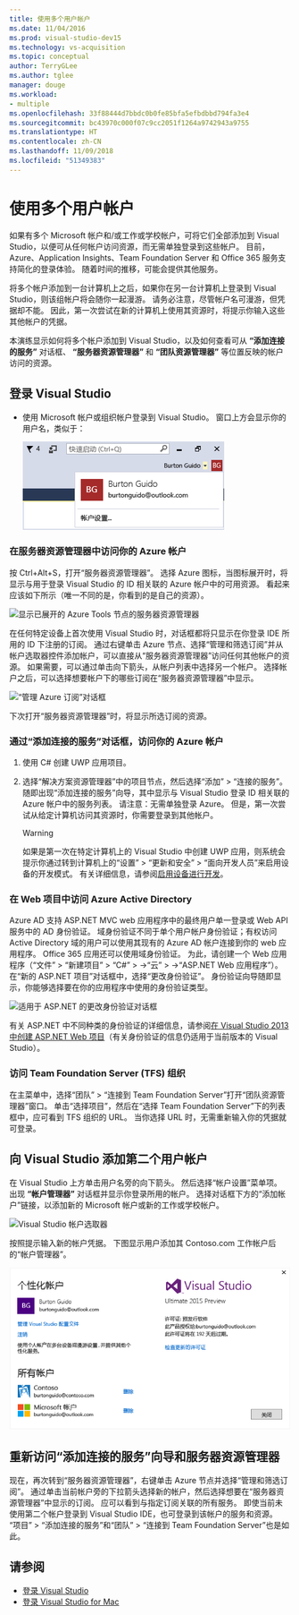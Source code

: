 ```yaml
---
title: 使用多个用户帐户
ms.date: 11/04/2016
ms.prod: visual-studio-dev15
ms.technology: vs-acquisition
ms.topic: conceptual
author: TerryGLee
ms.author: tglee
manager: douge
ms.workload:
- multiple
ms.openlocfilehash: 33f88444d7bbdc0b0fe85bfa5efbdbbd794fa3e4
ms.sourcegitcommit: bc43970c000f07c9cc2051f1264a9742943a9755
ms.translationtype: HT
ms.contentlocale: zh-CN
ms.lasthandoff: 11/09/2018
ms.locfileid: "51349383"
---
```

# <a name="work-with-multiple-user-accounts"></a>使用多个用户帐户

如果有多个 Microsoft 帐户和/或工作或学校帐户，可将它们全部添加到 Visual Studio，以便可从任何帐户访问资源，而无需单独登录到这些帐户。 目前，Azure、Application Insights、Team Foundation Server 和 Office 365 服务支持简化的登录体验。 随着时间的推移，可能会提供其他服务。

将多个帐户添加到一台计算机上之后，如果你在另一台计算机上登录到 Visual Studio，则该组帐户将会随你一起漫游。 请务必注意，尽管帐户名可漫游，但凭据却不能。 因此，第一次尝试在新的计算机上使用其资源时，将提示你输入这些其他帐户的凭据。

本演练显示如何将多个帐户添加到 Visual Studio，以及如何查看可从 **“添加连接的服务”** 对话框、 **“服务器资源管理器”** 和 **“团队资源管理器”** 等位置反映的帐户访问的资源。

## <a name="sign-in-to-visual-studio"></a>登录 Visual Studio

- 使用 Microsoft 帐户或组织帐户登录到 Visual Studio。 窗口上方会显示你的用户名，类似于：

     ![当前登录的用户](../ide/media/vs2015_username.png)

### <a name="access-your-azure-account-in-server-explorer"></a>在服务器资源管理器中访问你的 Azure 帐户

按 Ctrl+Alt+S，打开“服务器资源管理器”。 选择 Azure 图标，当图标展开时，将显示与用于登录 Visual Studio 的 ID 相关联的 Azure 帐户中的可用资源。 看起来应该如下所示（唯一不同的是，你看到的是自己的资源）。

![显示已展开的 Azure Tools 节点的服务器资源管理器](../ide/media/vs2015_serverexplorer.png)

在任何特定设备上首次使用 Visual Studio 时，对话框都将只显示在你登录 IDE 所用的 ID 下注册的订阅。 通过右键单击 Azure 节点、选择“管理和筛选订阅”并从帐户选取器控件添加帐户，可以直接从“服务器资源管理器”访问任何其他帐户的资源。 如果需要，可以通过单击向下箭头，从帐户列表中选择另一个帐户。 选择帐户之后，可以选择想要帐户下的哪些订阅在“服务器资源管理器”中显示。

![“管理 Azure 订阅”对话框](../ide/media/vs2015_manage_subs.png)

下次打开“服务器资源管理器”时，将显示所选订阅的资源。

### <a name="access-your-azure-account-via-add-connected-service-dialog"></a>通过“添加连接的服务”对话框，访问你的 Azure 帐户

1. 使用 C# 创建 UWP 应用项目。

1. 选择“解决方案资源管理器”中的项目节点，然后选择“添加” > “连接的服务”。 随即出现“添加连接的服务”向导，其中显示与 Visual Studio 登录 ID 相关联的 Azure 帐户中的服务列表。 请注意：无需单独登录 Azure。 但是，第一次尝试从给定计算机访问其资源时，你需要登录到其他帐户。

    > [!WARNING]
    > 如果是第一次在特定计算机上的 Visual Studio 中创建 UWP 应用，则系统会提示你通过转到计算机上的“设置” > “更新和安全” > “面向开发人员”来启用设备的开发模式。 有关详细信息，请参阅[启用设备进行开发](/windows/uwp/get-started/enable-your-device-for-development)。

### <a name="access_azure"></a> 在 Web 项目中访问 Azure Active Directory

Azure AD 支持 ASP.NET MVC web 应用程序中的最终用户单一登录或 Web API 服务中的 AD 身份验证。 域身份验证不同于单个用户帐户身份验证；有权访问 Active Directory 域的用户可以使用其现有的 Azure AD 帐户连接到你的 web 应用程序。 Office 365 应用还可以使用域身份验证。 为此，请创建一个 Web 应用程序（“文件” > “新建项目” > “C#” > ->“云” > ->“ASP.NET Web 应用程序”）。 在“新的 ASP.NET 项目”对话框中，选择“更改身份验证”。 身份验证向导随即显示，你能够选择要在你的应用程序中使用的身份验证类型。

![适用于 ASP.NET 的更改身份验证对话框](../ide/media/vs2015_change_authentication.png)

有关 ASP.NET 中不同种类的身份验证的详细信息，请参阅[在 Visual Studio 2013 中创建 ASP.NET Web 项目](http://www.asp.net/visual-studio/overview/2013/creating-web-projects-in-visual-studio#orgauth)（有关身份验证的信息仍适用于当前版本的 Visual Studio）。

### <a name="access-your-team-foundation-server-tfs-organization"></a>访问 Team Foundation Server (TFS) 组织

在主菜单中，选择“团队” > “连接到 Team Foundation Server”打开“团队资源管理器”窗口。 单击“选择项目”，然后在“选择 Team Foundation Server”下的列表框中，应可看到 TFS 组织的 URL。 当你选择 URL 时，无需重新输入你的凭据就可登录。

## <a name="add-a-second-user-account-to-visual-studio"></a>向 Visual Studio 添加第二个用户帐户

在 Visual Studio 上方单击用户名旁的向下箭头。 然后选择“帐户设置”菜单项。 出现 **“帐户管理器”** 对话框并显示你登录所用的帐户。 选择对话框下方的“添加帐户”链接，以添加新的 Microsoft 帐户或新的工作或学校帐户。

![Visual Studio 帐户选取器](../ide/media/vs2015_acct_picker.png)

按照提示输入新的帐户凭据。 下图显示用户添加其 Contoso.com 工作帐户后的“帐户管理器”。

![“帐户管理器”](../ide/media/vs2015_accountmanager.gif)

## <a name="revisit-the-add-connected-services-wizard-and-server-explorer"></a>重新访问“添加连接的服务”向导和服务器资源管理器

现在，再次转到“服务器资源管理器”，右键单击 Azure 节点并选择“管理和筛选订阅”。 通过单击当前帐户旁的下拉箭头选择新的帐户，然后选择想要在“服务器资源管理器”中显示的订阅。 应可以看到与指定订阅关联的所有服务。 即使当前未使用第二个帐户登录到 Visual Studio IDE，也可登录到该帐户的服务和资源。 “项目” > “添加连接的服务”和“团队” > “连接到 Team Foundation Server”也是如此。

## <a name="see-also"></a>请参阅

- [登录 Visual Studio](signing-in-to-visual-studio.md)
- [登录 Visual Studio for Mac](/visualstudio/mac/signing-in)
